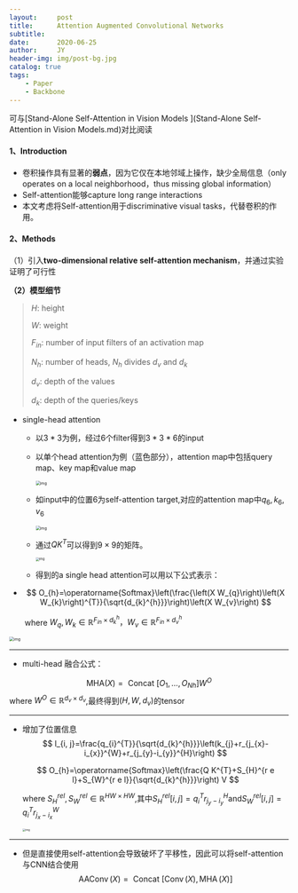 ```yaml
---
layout:     post
title:      Attention Augmented Convolutional Networks
subtitle:   
date:       2020-06-25
author:     JY
header-img: img/post-bg.jpg
catalog: true
tags:
    - Paper
    - Backbone
---
```




可与[Stand-Alone Self-Attention in Vision Models ](Stand-Alone Self-Attention in Vision Models.md)对比阅读

#### 1、Introduction

- 卷积操作具有显著的**弱点**，因为它仅在本地邻域上操作，缺少全局信息（only operates on a local neighborhood，thus missing global information）
- Self-attention能够capture long range interactions
- 本文考虑将Self-attention用于discriminative visual tasks，代替卷积的作用。



#### 2、Methods

（1）引入**two-dimensional relative self-attention mechanism**，并通过实验证明了可行性

**（2）模型细节**

> $H$: height 
>
> $W$: weight
>
> $F_{in}$: number of input filters of an activation map
>
> $N_h$: number of heads, $N_h$ divides $d_v$ and $d_k$
>
> $d_v$: depth of the values 
>
> $d_k$: depth of the queries/keys



- single-head attention
  

  - 以$3*3$为例，经过6个filter得到$3*3*6$的input

  - 以单个head attention为例（蓝色部分），attention map中包括query map、key map和value map

    <img src="https://github.com/ZJU-CVs/zju-cvs.github.io/raw/master/img/picture/SASA4.png" alt="img" style="zoom:50%;" />

  - 如input中的位置6为self-attention target,对应的attention map中$q_6,k_6,v_6$

    <img src="https://github.com/ZJU-CVs/zju-cvs.github.io/raw/master/img/picture/SASA3.png" alt="img" style="zoom:50%;" />

  - 通过$QK^T$可以得到$9\times9$的矩阵。

	<img src="https://github.com/ZJU-CVs/zju-cvs.github.io/raw/master/img/picture/SASA5.png" alt="img" style="zoom:40%;" />

  
  
  - 得到的a single head attention可以用以下公式表示：
  
- $$
  O_{h}=\operatorname{Softmax}\left(\frac{\left(X W_{q}\right)\left(X W_{k}\right)^{T}}{\sqrt{d_{k}^{h}}}\right)\left(X W_{v}\right)
  $$

  ​		where $W_q,W_k \in \mathbb{R}^{F_{i n} \times d_{k}^{h}}，W_v \in \mathbb{R}^{F_{i n} \times d_{v}^{h}}$
  
  

<img src="https://github.com/ZJU-CVs/zju-cvs.github.io/raw/master/img/picture/SASA1.png" alt="img" style="zoom:50%;" />

---

- multi-head 融合公式：

$$
\mathrm{MHA}(X)=\text { Concat }\left[O_{1}, \ldots, O_{N h}\right] W^{O}
$$
​		where $W^O \in \mathbb{R}^{d_{v} \times d_{v}}$,最终得到$(H,W,d_v)$的tensor

---

- 增加了位置信息
  $$
  l_{i, j}=\frac{q_{i}^{T}}{\sqrt{d_{k}^{h}}}\left(k_{j}+r_{j_{x}-i_{x}}^{W}+r_{j_{y}-i_{y}}^{H}\right)
  $$
  
  $$
  O_{h}=\operatorname{Softmax}\left(\frac{Q K^{T}+S_{H}^{r e l}+S_{W}^{r e l}}{\sqrt{d_{k}^{h}}}\right) V
  $$
  
  where $S_H^{rel},S_W^{rel}\in \mathbb{R}^{H W \times H W}$,其中$S_H^{rel}[i,j]=q_i^Tr^H_{j_y-i_y}$and$S_W^{rel}[i,j]=q_i^Tr^W_{j_x-i_x}$ 
  
  <img src="https://github.com/ZJU-CVs/zju-cvs.github.io/raw/master/img/picture/SASA2.png" alt="img" style="zoom: 33%;" />
---

- 但是直接使用self-attention会导致破坏了平移性，因此可以将self-attention与CNN结合使用
$$
\operatorname{AAConv}(X)=\text { Concat }[\operatorname{Conv}(X), \operatorname{MHA}(X)]
$$



